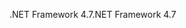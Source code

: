 <span data-ttu-id="8c9b9-101">.NET Framework 4.7</span><span class="sxs-lookup"><span data-stu-id="8c9b9-101">.NET Framework 4.7</span></span>